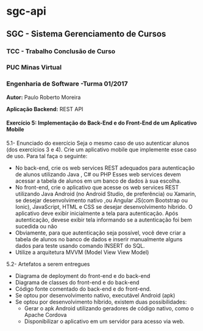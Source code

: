 # sgc-api

## **SGC - Sistema Gerenciamento de Cursos**
 
 
### TCC - Trabalho Conclusão de Curso
### PUC Minas Virtual
### Engenharia de Software -Turma 01/2017
 

**Autor:** Paulo Roberto Moreira
 
 
**Aplicação Backend:** REST API
 
 
#### Exercício 5: Implementação do Back-End e do Front-End de um Aplicativo Mobile
 
 
5.1- Enunciado do exercício
Seja o mesmo caso de uso autenticar alunos (dos exercícios 3 e 4). Crie um aplicativo mobile que implemente esse caso de uso. Para tal faça o seguinte:
 
 
  * No back-end, crie os web services REST adequados para autenticação de alunos utilizando Java , C# ou PHP Esses web services devem acessar a tabela de alunos em um banco de dados à sua escolha.
  * No front-end, crie o aplicativo que acesse os web services REST utilizando Java Android (no Android Studio, de preferência) ou Xamarin, se desejar desenvolvimento nativo ,ou Angular JS(com Bootstrap ou Ionic), JavaScript, HTML e CSS se desejar desenvolvimento híbrido. O aplicativo deve exibir inicialmente a tela para autenticação. Após autenticação, devese exibir tela informando se a autenticação foi bem sucedida ou não
  * Obviamente, para que autenticação seja possível, você deve criar a tabela de alunos no banco de dados e inserir manualmente alguns dados para teste usando comando INSERT do SQL.
  * Utilize a arquitetura MVVM (Model View View Model)
 
 
5.2- Artefatos a serem entregues
 
  * Diagrama de deployment do front-end e do back-end
  * Diagrama de classes do front-end e do back-end
  * Código fonte comentado do back-end e do front-end.
  * Se optou por desenvolvimento nativo, executável Android (apk)
  * Se optou por desenvolvimento híbrido, existem duas possibilidades:
    - Gerar o apk Android utilizando geradores de código nativo, como o Apache Cordova
    - Disponibilizar o aplicativo em um servidor para acesso via web. 
